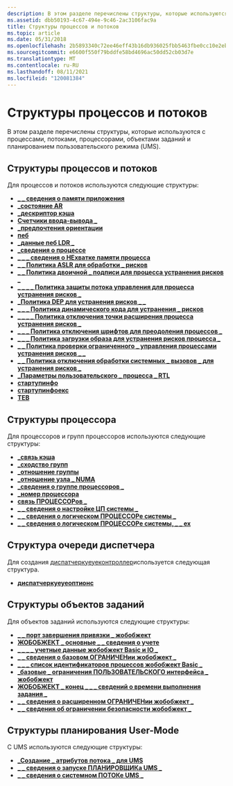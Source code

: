 ```yaml
---
description: В этом разделе перечислены структуры, которые используются с процессами, потоками, процессорами, объектами заданий и планированием пользовательского режима (UMS).
ms.assetid: dbb50193-4c67-494e-9c46-2ac3106fac9a
title: Структуры процессов и потоков
ms.topic: article
ms.date: 05/31/2018
ms.openlocfilehash: 2b5893340c72ee46eff43b16db936025fbb5463fbe0cc10e2eba1829962269d1
ms.sourcegitcommit: e6600f550f79bddfe58bd4696ac50dd52cb03d7e
ms.translationtype: MT
ms.contentlocale: ru-RU
ms.lasthandoff: 08/11/2021
ms.locfileid: "120081384"
---
```

# <a name="process-and-thread-structures"></a>Структуры процессов и потоков

В этом разделе перечислены структуры, которые используются с процессами, потоками, процессорами, объектами заданий и планированием пользовательского режима (UMS).

## <a name="process-and-thread-structures"></a>Структуры процессов и потоков

Для процессов и потоков используются следующие структуры:

-   [**\_ \_ сведения о памяти приложения**](/windows/win32/api/processthreadsapi/ns-processthreadsapi-app_memory_information)
-   [**\_состояние AR**](/windows/win32/api/winuser/ne-winuser-ar_state)
-   [**\_дескриптор кэша**](/windows/desktop/api/WinNT/ns-winnt-cache_descriptor)
-   [**Счетчики ввода-вывода \_**](/windows/desktop/api/WinNT/ns-winnt-io_counters)
-   [**\_предпочтения ориентации**](/windows/desktop/api/WinUser/ne-winuser-orientation_preference)
-   [**пеб**](/windows/desktop/api/Winternl/ns-winternl-peb)
-   [**\_данные пеб LDR \_**](/windows/desktop/api/Winternl/ns-winternl-peb_ldr_data)
-   [**\_сведения о процессе**](/windows/win32/api/processthreadsapi/ns-processthreadsapi-process_information)
-   [**\_ \_ \_ сведения о НЕхватке памяти процесса**](/windows/win32/api/processthreadsapi/ns-processthreadsapi-process_memory_exhaustion_info)
-   [**\_ \_ Политика ASLR для обработки \_ рисков**](/windows/desktop/api/WinNT/ns-winnt-process_mitigation_aslr_policy)
-   [**\_ \_ Политика двоичной \_ подписи для процесса устранения рисков \_**](/windows/desktop/api/WinNT/ns-winnt-process_mitigation_binary_signature_policy)
-   [**\_ \_ \_ \_ Политика защиты потока управления для процесса устранения рисков \_**](/windows/desktop/api/WinNT/ns-winnt-process_mitigation_control_flow_guard_policy)
-   [**\_Политика DEP для устранения рисков \_ \_**](/windows/desktop/api/WinNT/ns-winnt-process_mitigation_dep_policy)
-   [**\_ \_ \_ Политика динамического кода для устранения \_ рисков**](/windows/desktop/api/WinNT/ns-winnt-process_mitigation_dynamic_code_policy)
-   [**\_ \_ \_ \_ Политика отключения точки расширения процесса устранения рисков \_**](/windows/desktop/api/winnt/ns-winnt-process_mitigation_extension_point_disable_policy)
-   [**\_ \_ \_ Политика отключения шрифтов для преодоления процессов \_**](/windows/desktop/api/WinNT/ns-winnt-process_mitigation_font_disable_policy)
-   [**\_ \_ \_ Политика загрузки образа для устранения рисков процесса \_**](/windows/desktop/api/WinNT/ns-winnt-process_mitigation_image_load_policy)
-   [**\_ \_ Политика проверки ограниченного \_ управления процессами устранения рисков \_ \_**](/windows/desktop/api/WinNT/ns-winnt-process_mitigation_strict_handle_check_policy)
-   [**\_ \_ Политика отключения обработки системных \_ вызовов \_ для устранения рисков \_**](/windows/desktop/api/WinNT/ns-winnt-process_mitigation_system_call_disable_policy)
-   [**\_Параметры пользовательского \_ процесса \_ RTL**](/windows/desktop/api/Winternl/ns-winternl-rtl_user_process_parameters)
-   [**стартупинфо**](/windows/win32/api/processthreadsapi/ns-processthreadsapi-startupinfoa)
-   [**стартупинфоекс**](/windows/desktop/api/WinBase/ns-winbase-startupinfoexa)
-   [**TEB**](/windows/desktop/api/Winternl/ns-winternl-teb)

## <a name="processor-structures"></a>Структуры процессора

Для процессоров и групп процессоров используются следующие структуры:

-   [**\_связь кэша**](/windows/desktop/api/WinNT/ns-winnt-cache_relationship)
-   [**\_сходство групп**](/windows/desktop/api/WinNT/ns-winnt-group_affinity)
-   [**\_отношение группы**](/windows/desktop/api/WinNT/ns-winnt-group_relationship)
-   [**\_отношение узла \_ NUMA**](/windows/desktop/api/WinNT/ns-winnt-numa_node_relationship)
-   [**\_сведения о группе процессоров \_**](/windows/desktop/api/WinNT/ns-winnt-processor_group_info)
-   [**\_номер процессора**](/windows/desktop/api/WinNT/ns-winnt-processor_number)
-   [**связь ПРОЦЕССОРов \_**](/windows/desktop/api/WinNT/ne-winnt-logical_processor_relationship)
-   [**\_ \_ сведения о настройке ЦП системы \_**](/windows/desktop/api/winnt/ns-winnt-system_cpu_set_information)
-   [**\_ \_ сведения о логическом ПРОЦЕССОРе системы \_**](/windows/desktop/api/WinNT/ns-winnt-system_logical_processor_information)
-   [**\_ \_ сведения о логическом ПРОЦЕССОРе системы, \_ \_ ex**](/windows/desktop/api/WinNT/ns-winnt-system_logical_processor_information_ex)

## <a name="dispatcher-queue-structure"></a>Структура очереди диспетчера

Для создания [диспатчеркуеуеконтроллер](/uwp/api/windows.system.dispatcherqueuecontroller)используется следующая структура.

-   [**диспатчеркуеуеоптионс**](/windows/desktop/api/DispatcherQueue/ns-dispatcherqueue-dispatcherqueueoptions)

## <a name="job-object-structures"></a>Структуры объектов заданий

Для объектов заданий используются следующие структуры:

-   [**\_ \_ порт завершения привязки \_ жобобжект**](/windows/desktop/api/WinNT/ns-winnt-jobobject_associate_completion_port)
-   [**ЖОБОБЖЕКТ \_ основные \_ \_ сведения о учете**](/windows/desktop/api/WinNT/ns-winnt-jobobject_basic_accounting_information)
-   [**\_ \_ \_ \_ учетные данные жобобжект Basic и IO \_**](/windows/desktop/api/WinNT/ns-winnt-jobobject_basic_and_io_accounting_information)
-   [**\_ \_ сведения о базовом ОГРАНИЧЕНии жобобжект \_**](/windows/desktop/api/WinNT/ns-winnt-jobobject_basic_limit_information)
-   [**\_ \_ \_ список идентификаторов процессов жобобжект Basic \_**](/windows/desktop/api/WinNT/ns-winnt-jobobject_basic_process_id_list)
-   [**\_базовые \_ ограничения ПОЛЬЗОВАТЕЛЬСКОГО интерфейса \_ жобобжект**](/windows/desktop/api/WinNT/ns-winnt-jobobject_basic_ui_restrictions)
-   [**ЖОБОБЖЕКТ \_ конец \_ \_ \_ сведений о времени выполнения задания \_**](/windows/desktop/api/WinNT/ns-winnt-jobobject_end_of_job_time_information)
-   [**\_ \_ сведения о расширенном ОГРАНИЧЕНии жобобжект \_**](/windows/desktop/api/WinNT/ns-winnt-jobobject_extended_limit_information)
-   [**\_ \_ сведения об ограничении безопасности жобобжект \_**](/windows/desktop/api/WinNT/ns-winnt-jobobject_security_limit_information)

## <a name="user-mode-scheduling-structures"></a>Структуры планирования User-Mode

С UMS используются следующие структуры:

-   [**\_Создание \_ атрибутов потока \_ для UMS**](/windows/desktop/api/WinNT/ns-winnt-ums_create_thread_attributes)
-   [**\_ \_ сведения о запуске ПЛАНИРОВЩИКа UMS \_**](/windows/desktop/api/WinBase/ns-winbase-ums_scheduler_startup_info)
-   [**\_ \_ сведения о системном ПОТОКе UMS \_**](/windows/desktop/api/WinBase/ns-winbase-ums_system_thread_information)

 

 
